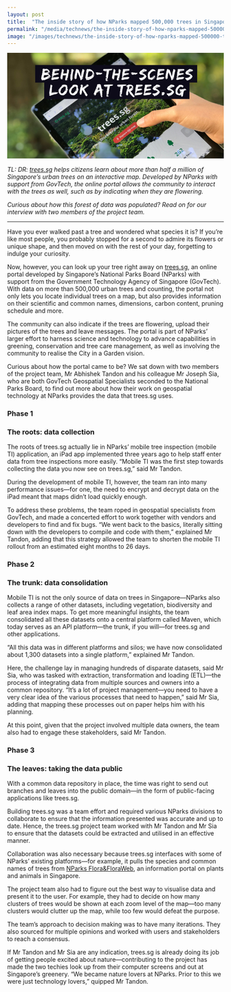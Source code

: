 ```yaml
---
layout: post
title:  "The inside story of how NParks mapped 500,000 trees in Singapore on trees.sg"
permalink: "/media/technews/the-inside-story-of-how-nparks-mapped-500000-trees-in-singapore-on-treessg"
image: "/images/technews/the-inside-story-of-how-nparks-mapped-500000-trees-in-singapore-on-treessg-part-1.png"
---
```


![the inside story of how nparks mapped 500,000 trees in singapore on trees.sg](/images/technews/the-inside-story-of-how-nparks-mapped-500000-trees-in-singapore-on-treessg-part-1.png)

*TL: DR: [trees.sg](https://www.nparks.gov.sg/trees) helps citizens learn about more than half a million of Singapore’s urban trees on an interactive map. Developed by NParks with support from GovTech, the online portal allows the community to interact with the trees as well, such as by indicating when they are flowering.*

*Curious about how this forest of data was populated? Read on for our interview with two members of the project team.* 

---

Have you ever walked past a tree and wondered what species it is? If you’re like most people, you probably stopped for a second to admire its flowers or unique shape, and then moved on with the rest of your day, forgetting to indulge your curiosity.

Now, however, you can look up your tree right away on [trees.sg](https://www.nparks.gov.sg/trees), an online portal developed by Singapore’s National Parks Board (NParks) with support from the Government Technology Agency of Singapore (GovTech). With data on more than 500,000 urban trees and counting, the portal not only lets you locate individual trees on a map, but also provides information on their scientific and common names, dimensions, carbon content, pruning schedule and more. 

The community can also indicate if the trees are flowering, upload their pictures of the trees and leave messages. The portal is part of NParks’ larger effort to harness science and technology to advance capabilities in greening, conservation and tree care management, as well as involving the community to realise the City in a Garden vision.

Curious about how the portal came to be? We sat down with two members of the project team, Mr Abhishek Tandon and his colleague Mr Joseph Sia, who are both GovTech Geospatial Specialists seconded to the National Parks Board, to find out more about how their work on geospatial technology at NParks provides the data that trees.sg uses.

### **Phase 1**
### **The roots: data collection**
The roots of trees.sg actually lie in NParks’ mobile tree inspection (mobile TI) application, an iPad app implemented three years ago to help staff enter data from tree inspections more easily. “Mobile TI was the first step towards collecting the data you now see on trees.sg,” said Mr Tandon. 

During the development of mobile TI, however, the team ran into many performance issues—for one, the need to encrypt and decrypt data on the iPad meant that maps didn’t load quickly enough.

To address these problems, the team roped in geospatial specialists from GovTech, and made a concerted effort to work together with vendors and developers to find and fix bugs. “We went back to the basics, literally sitting down with the developers to compile and code with them,” explained Mr Tandon, adding that this strategy allowed the team to shorten the mobile TI rollout from an estimated eight months to 26 days.
  
### **Phase 2**
### **The trunk: data consolidation**
Mobile TI is not the only source of data on trees in Singapore—NParks also collects a range of other datasets, including vegetation, biodiversity and leaf area index maps. To get more meaningful insights, the team consolidated all these datasets onto a central platform called Maven, which today serves as an API platform—the trunk, if you will—for trees.sg and other applications. 

“All this data was in different platforms and silos; we have now consolidated about 1,300 datasets into a single platform,” explained Mr Tandon. 

Here, the challenge lay in managing hundreds of disparate datasets, said Mr Sia, who was tasked with extraction, transformation and loading (ETL)—the process of integrating data from multiple sources and owners into a common repository. “It’s a lot of project management—you need to have a very clear idea of the various processes that need to happen,” said Mr Sia, adding that mapping these processes out on paper helps him with his planning.

At this point, given that the project involved multiple data owners, the team also had to engage these stakeholders, said Mr Tandon. 
 
### **Phase 3** 
### **The leaves: taking the data public**
With a common data repository in place, the time was right to send out branches and leaves into the public domain—in the form of public-facing applications like trees.sg. 

Building trees.sg was a team effort and required various NParks divisions to collaborate to ensure that the information presented was accurate and up to date. Hence, the trees.sg project team worked with Mr Tandon and Mr Sia to ensure that the datasets could be extracted and utilised in an effective manner. 

Collaboration was also necessary because trees.sg interfaces with some of NParks’ existing platforms—for example, it pulls the species and common names of trees from [NParks Flora&FloraWeb](https://florafaunaweb.nparks.gov.sg/Home.aspx), an information portal on plants and animals in Singapore. 

The project team also had to figure out the best way to visualise data and present it to the user. For example, they had to decide on how many clusters of trees would be shown at each zoom level of the map—too many clusters would clutter up the map, while too few would defeat the purpose. 

The team’s approach to decision making was to have many iterations. They also sourced for multiple opinions and worked with users and stakeholders to reach a consensus. 

If Mr Tandon and Mr Sia are any indication, trees.sg is already doing its job of getting people excited about nature—contributing to the project has made the two techies look up from their computer screens and out at Singapore’s greenery. “We became nature lovers at NParks. Prior to this we were just technology lovers,” quipped Mr Tandon. 
 
